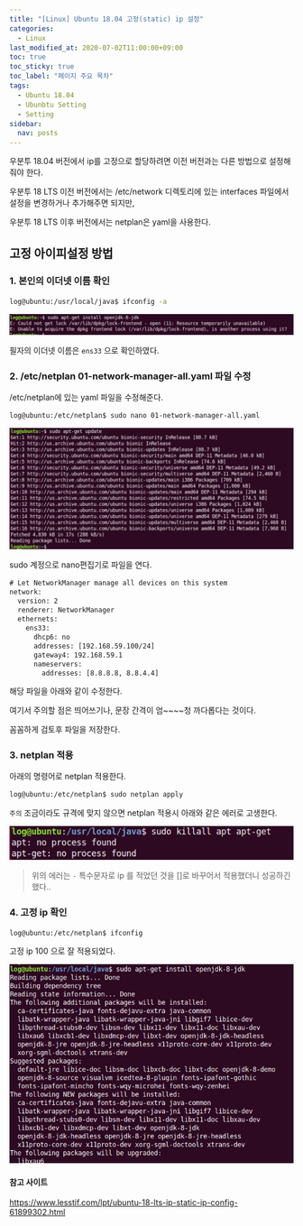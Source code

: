 ```yaml
---
title: "[Linux] Ubuntu 18.04 고정(static) ip 설정"
categories:
  - Linux
last_modified_at: 2020-07-02T11:00:00+09:00
toc: true
toc_sticky: true
toc_label: "페이지 주요 목차"
tags:
  - Ubuntu 18.04
  - Ubunbtu Setting  
  - Setting
sidebar:
  nav: posts
---
```



우분투 18.04 버전에서 ip를 고정으로 할당하려면 이전 버전과는 다른 방법으로 설정해줘야 한다. 



우분투 18 LTS 이전 버전에서는 /etc/network 디렉토리에 있는 interfaces 파일에서 설정을 변경하거나 추가해주면 되지만, 

우분투 18 LTS 이후 버전에서는 netplan은 yaml을 사용한다. 



## 고정 아이피설정 방법

### 1. 본인의 이더넷 이름 확인



```bash
log@ubuntu:/usr/local/java$ ifconfig -a
```

![ubuntu-1](/assets/images/2020-07-02-ubuntu-static-ip-config/ubuntu-1.png)



필자의 이더넷 이름은 `ens33` 으로 확인하였다.



### 2. /etc/netplan 01-network-manager-all.yaml 파일 수정

/etc/netplan에 있는 yaml 파일을 수정해준다. 

```bash
log@ubuntu:/etc/netplan$ sudo nano 01-network-manager-all.yaml
```



![ubuntu-2](/assets/images/2020-07-02-ubuntu-static-ip-config/ubuntu-2.png)



sudo 계정으로 nano편집기로 파일을 연다.

```
# Let NetworkManager manage all devices on this system
network:
  version: 2
  renderer: NetworkManager
  ethernets:
    ens33:
      dhcp6: no
      addresses: [192.168.59.100/24]
      gateway4: 192.168.59.1
      nameservers:
        addresses: [8.8.8.8, 8.8.4.4]

```



해당 파일을 아래와 같이 수정한다. 

여기서  주의할 점은 띄어쓰기나, 문장 간격이 엄~~~~청 까다롭다는 것이다.  

꼼꼼하게 검토후 파일을 저장한다.



### 3. netplan 적용

아래의 명령어로 netplan 적용한다.

```bash
log@ubuntu:/etc/netplan$ sudo netplan apply
```



`주의` 조금이라도 규격에 맞지 않으면 netplan 적용시 아래와 같은 에러로 고생한다.

![ubuntu-3](/assets/images/2020-07-02-ubuntu-static-ip-config/ubuntu-3.png)

> 위의 에러는 `-` 특수문자로 ip 를 적었던 것을 []로 바꾸어서 적용했더니 성공하긴 했다..





### 4. 고정 ip 확인

```bash
log@ubuntu:/etc/netplan$ ifconfig
```





고정 ip 100 으로 잘 적용되었다.

![ubuntu-4](/assets/images/2020-07-02-ubuntu-static-ip-config/ubuntu-4.png)








#### 참고 사이트 

https://www.lesstif.com/lpt/ubuntu-18-lts-ip-static-ip-config-61899302.html